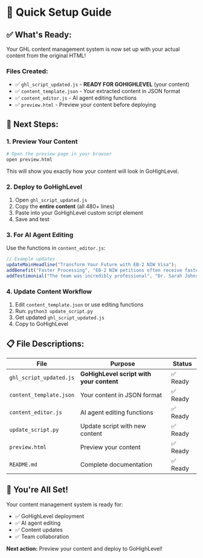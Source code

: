 # 🚀 Quick Setup Guide

## ✅ **What's Ready:**

Your GHL content management system is now set up with your actual content from the original HTML!

### **Files Created:**
- ✅ `ghl_script_updated.js` - **READY FOR GOHIGHLEVEL** (your content)
- ✅ `content_template.json` - Your extracted content in JSON format
- ✅ `content_editor.js` - AI agent editing functions
- ✅ `preview.html` - Preview your content before deploying

## 🎯 **Next Steps:**

### **1. Preview Your Content**
```bash
# Open the preview page in your browser
open preview.html
```
This will show you exactly how your content will look in GoHighLevel.

### **2. Deploy to GoHighLevel**
1. Open `ghl_script_updated.js`
2. Copy the **entire content** (all 480+ lines)
3. Paste into your GoHighLevel custom script element
4. Save and test

### **3. For AI Agent Editing**
Use the functions in `content_editor.js`:
```javascript
// Example updates
updateMainHeadline("Transform Your Future with EB-2 NIW Visa");
addBenefit("Faster Processing", "EB-2 NIW petitions often receive faster processing times");
addTestimonial("The team was incredibly professional", "Dr. Sarah Johnson, Data Scientist");
```

### **4. Update Content Workflow**
1. Edit `content_template.json` or use editing functions
2. Run: `python3 update_script.py`
3. Get updated `ghl_script_updated.js`
4. Copy to GoHighLevel

## 📋 **File Descriptions:**

| File | Purpose | Status |
|------|---------|--------|
| `ghl_script_updated.js` | **GoHighLevel script with your content** | ✅ Ready |
| `content_template.json` | Your content in JSON format | ✅ Ready |
| `content_editor.js` | AI agent editing functions | ✅ Ready |
| `update_script.py` | Update script with new content | ✅ Ready |
| `preview.html` | Preview your content | ✅ Ready |
| `README.md` | Complete documentation | ✅ Ready |

## 🎉 **You're All Set!**

Your content management system is ready for:
- ✅ GoHighLevel deployment
- ✅ AI agent editing
- ✅ Content updates
- ✅ Team collaboration

**Next action:** Preview your content and deploy to GoHighLevel!